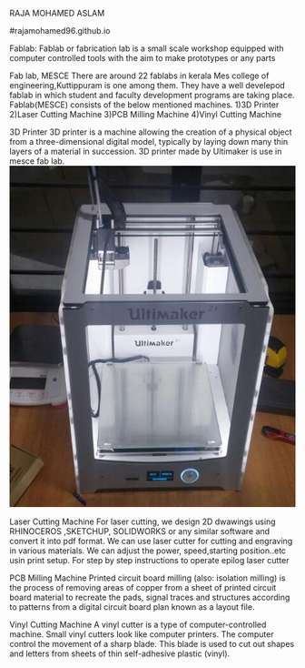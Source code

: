 RAJA MOHAMED ASLAM

#rajamohamed96.github.io




Fablab:
Fablab or fabrication lab is a small scale workshop equipped with computer controlled tools with the aim to make prototypes or any parts

Fab lab, MESCE
There are around 22 fablabs in kerala Mes college of engineering,Kuttippuram is one among them. They have a well develepod fablab in which student and faculty development programs are taking place. Fablab(MESCE) consists of the below mentioned machines. 1)3D Printer 2)Laser Cutting Machine 3)PCB Milling Machine 4)Vinyl Cutting Machine

3D Printer
3D printer is a machine allowing the creation of a physical object from a three-dimensional digital model, typically by laying down many thin layers of a material in succession. 3D printer made by Ultimaker is use in mesce fab lab.
<img src="3d.jpg" height="600" width="600">

Laser Cutting Machine
For laser cutting, we design 2D dwawings using RHINOCEROS ,SKETCHUP, SOLIDWORKS or any similar software and convert it into pdf format. We can use laser cutter for cutting and engraving in various materials. We can adjust the power, speed,starting position..etc usin print setup. For step by step instructions to operate epilog laser cutter

PCB Milling Machine
Printed circuit board milling (also: isolation milling) is the process of removing areas of copper from a sheet of printed circuit board material to recreate the pads, signal traces and structures according to patterns from a digital circuit board plan known as a layout file.

Vinyl Cutting Machine
A vinyl cutter is a type of computer-controlled machine. Small vinyl cutters look like computer printers. The computer control the movement of a sharp blade. This blade is used to cut out shapes and letters from sheets of thin self-adhesive plastic (vinyl).
